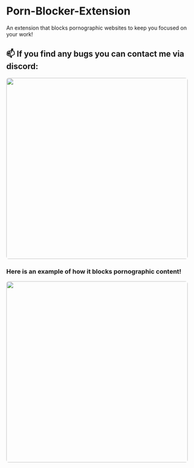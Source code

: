 # Porn-Blocker-Extension
An extension that blocks pornographic websites to keep you focused on your work!
## 📫 If you find any bugs you can contact me via discord:
<img src='https://discord.c99.nl/widget/theme-4/903262208388132945.png' style='border-radius: 0.4rem; width: 30rem' />


### Here is an example of how it blocks pornographic content!
<img src='https://i.ibb.co/fxDm5V8/image-2.png' style='border-radius: 0.4rem; width: 30rem' />

